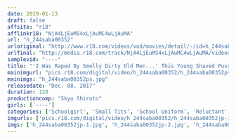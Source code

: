 ```yaml
---
date: 2019-01-13
draft: false
affsite: "r18"
afflinkr18: "NjA4LjEuMS4xLjAuMC4wLjAuMA"
url: "h_244saba00352"
urloriginal: "http://www.r18.com/videos/vod/movies/detail/-/id=h_244saba00352"
urlfinal: "http://media.r18.com/track/NjA4LjEuMS4xLjAuMC4wLjAuMA/videos/vod/movies/detail/-/id=h_244saba00352"
samplevid: "----"
title: "'I Was Raped By Smelly Dirty Old Men...' This Young Shaved Pussy Honor Student Was Held Down And Forced To Accept Rock Hard Cocks Shoved Into Her Pussy Meet 3 Schoolgirl Babes Who Were Assaulted By The Out-Of-Control Libidos Of Rough Sex Loving Men"
mainimgurl: "pics.r18.com/digital/video/h_244saba00352/h_244saba00352ps.jpg"
mainimgs: "h_244saba00352ps.jpg"
releasedate: "Dec. 08, 2017"
duration: 120
productioncomp: "Skyu Shiroto"
girls: ['----']
categories: ['Schoolgirl', 'Small Tits', 'School Uniform', 'Reluctant', 'Squirting', 'Hi-Def']
imgurls: ['pics.r18.com/digital/video/h_244saba00352/h_244saba00352jp-1.jpg', 'pics.r18.com/digital/video/h_244saba00352/h_244saba00352jp-2.jpg', 'pics.r18.com/digital/video/h_244saba00352/h_244saba00352jp-3.jpg', 'pics.r18.com/digital/video/h_244saba00352/h_244saba00352jp-4.jpg', 'pics.r18.com/digital/video/h_244saba00352/h_244saba00352jp-5.jpg', 'pics.r18.com/digital/video/h_244saba00352/h_244saba00352jp-6.jpg', 'pics.r18.com/digital/video/h_244saba00352/h_244saba00352jp-7.jpg', 'pics.r18.com/digital/video/h_244saba00352/h_244saba00352jp-8.jpg', 'pics.r18.com/digital/video/h_244saba00352/h_244saba00352jp-9.jpg', 'pics.r18.com/digital/video/h_244saba00352/h_244saba00352jp-10.jpg', 'pics.r18.com/digital/video/h_244saba00352/h_244saba00352jp-11.jpg', 'pics.r18.com/digital/video/h_244saba00352/h_244saba00352jp-12.jpg', 'pics.r18.com/digital/video/h_244saba00352/h_244saba00352jp-13.jpg', 'pics.r18.com/digital/video/h_244saba00352/h_244saba00352jp-14.jpg', 'pics.r18.com/digital/video/h_244saba00352/h_244saba00352jp-15.jpg', 'pics.r18.com/digital/video/h_244saba00352/h_244saba00352jp-16.jpg', 'pics.r18.com/digital/video/h_244saba00352/h_244saba00352jp-17.jpg', 'pics.r18.com/digital/video/h_244saba00352/h_244saba00352jp-18.jpg', 'pics.r18.com/digital/video/h_244saba00352/h_244saba00352jp-19.jpg', 'pics.r18.com/digital/video/h_244saba00352/h_244saba00352jp-20.jpg']
imgs: ['h_244saba00352jp-1.jpg', 'h_244saba00352jp-2.jpg', 'h_244saba00352jp-3.jpg', 'h_244saba00352jp-4.jpg', 'h_244saba00352jp-5.jpg', 'h_244saba00352jp-6.jpg', 'h_244saba00352jp-7.jpg', 'h_244saba00352jp-8.jpg', 'h_244saba00352jp-9.jpg', 'h_244saba00352jp-10.jpg', 'h_244saba00352jp-11.jpg', 'h_244saba00352jp-12.jpg', 'h_244saba00352jp-13.jpg', 'h_244saba00352jp-14.jpg', 'h_244saba00352jp-15.jpg', 'h_244saba00352jp-16.jpg', 'h_244saba00352jp-17.jpg', 'h_244saba00352jp-18.jpg', 'h_244saba00352jp-19.jpg', 'h_244saba00352jp-20.jpg']
---
```

